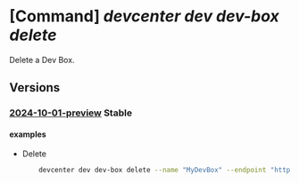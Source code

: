 # [Command] _devcenter dev dev-box delete_

Delete a Dev Box.

## Versions

### [2024-10-01-preview](/Resources/data-plane/microsoft.devcenter/L3Byb2plY3RzL3t9L3VzZXJzL3t9L2RldmJveGVzL3t9/2024-10-01-preview.xml) **Stable**

<!-- data-plane:microsoft.devcenter /projects/{}/users/{}/devboxes/{} 2024-10-01-preview -->

#### examples

- Delete
    ```bash
        devcenter dev dev-box delete --name "MyDevBox" --endpoint "https://8a40af38-3b4c-4672-a6a4-5e964b1870ed-contosodevcenter.centralus.devcenter.azure.com/" --project-name "DevProject" --user-id "00000000-0000-0000-0000-000000000000"
    ```
